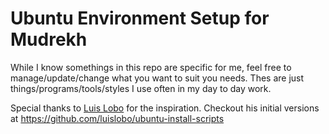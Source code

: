# Ubuntu Environment Setup for Mudrekh 

While I know somethings in this repo
are specific for me, feel free to manage/update/change what you want to suit
you needs. Thes are just things/programs/tools/styles I use often in my day to
day work.

Special thanks to [Luis Lobo](https://github.com/luislobo) for the
inspiration. Checkout his initial versions at
https://github.com/luislobo/ubuntu-install-scripts